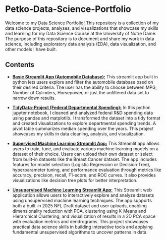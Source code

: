 # Petko-Data-Science-Portfolio

Welcome to my Data Science Portfolio! This repository is a collection of my data science projects, analyses, and visualizations that showcase my skills and learning for my Data Science Course at the University of Notre Dame. The purpose of this repository is to document and share my work in data science, including exploratory data analysis (EDA), data visualization, and other models I have built.

## Contents
- [**Basic Streamlit App (Automobile Database):**](https://github.com/zpetko63/Petko-Data-Science-Portfolio/tree/main/basic_streamlit_app) This streamlit app built in python lets users explore and filter the automobile database bsed on their desired criteria. The user has the ability to choose between MPG, Number of Cylinders, Horsepower, or just the unfiltered data set to narrow down results.
  
- [**TidyData-Project (Federal Departmental Spending):**](https://github.com/zpetko63/Petko-Data-Science-Portfolio/tree/main/TidyData-Project) In this python jupyter notebook, I cleaned and analyzed federal R&D spending data using pandas and matplotlib. I transformed the dataset into a tidy format and created visualizations to explore departmental spending trends. A pivot table summarizes median spending over the years. This project showcases my skills in data cleaning, analysis, and visualization.

- [**Supervised Machine Learning Streamlit App:**](https://github.com/zpetko63/Petko-Data-Science-Portfolio/tree/main/MLStreamlitApp) This Streamlit app allows users to train, tune, and evaluate various machine learning models on a dataset of their choice. Users can upload their own dataset or select from built-in datasets like the Breast Cancer dataset. The app includes features for model selection (Logistic Regression or Decision Tree), hyperparameter tuning, and performance evaluation through metrics like accuracy, precision, recall, F1-score, and ROC curves. It also provides visualizations like decision tree plots for better interpretation.

- [**Unsupervised Machine Learning Streamlit App:**](https://github.com/zpetko63/Petko-Data-Science-Portfolio/tree/main/MLUnsupervisedApp) This Streamlit web application allows users to interactively explore and analyze datasets using unsupervised machine learning techniques. The app supports both a built-in 2025 NFL Draft dataset and user uploads, enabling dimensionality reduction with PCA, clustering using K-Means and Hierarchical Clustering, and visualization of results in a 2D PCA space with evaluation metrics and dendrograms. This project showcases practical data science skills in building interactive tools and applying fundamental unsupervised algorithms to uncover patterns in data.

